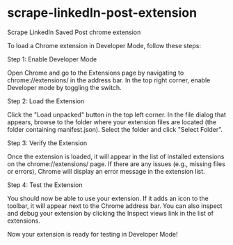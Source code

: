 # scrape-linkedIn-post-extension
Scrape LinkedIn Saved Post chrome extension

To load a Chrome extension in Developer Mode, follow these steps:

Step 1: Enable Developer Mode

Open Chrome and go to the Extensions page by navigating to chrome://extensions/ in the address bar.
In the top right corner, enable Developer mode by toggling the switch.

Step 2: Load the Extension

Click the "Load unpacked" button in the top left corner.
In the file dialog that appears, browse to the folder where your extension files are located (the folder containing manifest.json).
Select the folder and click "Select Folder".

Step 3: Verify the Extension

Once the extension is loaded, it will appear in the list of installed extensions on the chrome://extensions/ page.
If there are any issues (e.g., missing files or errors), Chrome will display an error message in the extension list.

Step 4: Test the Extension

You should now be able to use your extension. If it adds an icon to the toolbar, it will appear next to the Chrome address bar.
You can also inspect and debug your extension by clicking the Inspect views link in the list of extensions.

Now your extension is ready for testing in Developer Mode!
